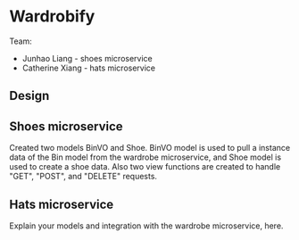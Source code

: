 # Wardrobify

Team:

* Junhao Liang - shoes microservice
* Catherine Xiang - hats microservice

## Design

## Shoes microservice

Created two models BinVO and Shoe. BinVO model is used to pull a instance data of the Bin model from the wardrobe microservice, and Shoe model is used to create a shoe data.
Also two view functions are created to handle "GET", "POST", and "DELETE" requests.

## Hats microservice

Explain your models and integration with the wardrobe
microservice, here.
